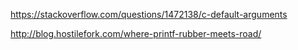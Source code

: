 https://stackoverflow.com/questions/1472138/c-default-arguments  

http://blog.hostilefork.com/where-printf-rubber-meets-road/
